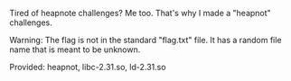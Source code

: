 Tired of heapnote challenges? Me too. That's why I made a "heapnot" challenges.

Warning: The flag is not in the standard "flag.txt" file. It has a random file name that is meant to be unknown.

Provided: heapnot, libc-2.31.so, ld-2.31.so
